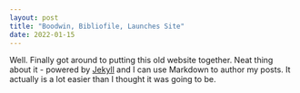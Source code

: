 ```yaml
---
layout: post
title: "Boodwin, Bibliofile, Launches Site"
date: 2022-01-15
---
```


Well. Finally got around to putting this old website together. Neat thing about it - powered by [Jekyll](http://jekyllrb.com) and I can use Markdown to author my posts. It actually is a lot easier than I thought it was going to be.
